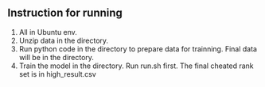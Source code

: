 ## Instruction for running
1. All in Ubuntu env.
2. Unzip data in the <origin> directory.
3. Run python code in the <ccfcode> directory to prepare data for trainning. Final data will be in the <run> directory.
4. Train the model in the <run> directory. Run run.sh first. The final cheated rank set is in high_result.csv
